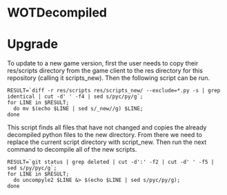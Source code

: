 WOTDecompiled
=============


Upgrade
=======

To update to a new game version, first the user needs to copy their res/scripts directory from the game client to the res directory for this repository (calling it scripts_new). Then the following script can be run.
```
RESULT=`diff -r res/scripts res/scripts_new/ --exclude=*.py -s | grep identical | cut -d' ' -f4 | sed s/pyc/py/g`; 
for LINE in $RESULT; 
  do mv $(echo $LINE | sed s/_new//g) $LINE; 
done
```

This script finds all files that have not changed and copies the already decompiled python files to the new directory. From there we need to replace the current script directory with script_new. Then run the next command to decompile all of the new scripts.
```
RESULT=`git status | grep deleted | cut -d':' -f2 | cut -d' ' -f5 | sed s/py/pyc/g`; 
for LINE in $RESULT; 
  do uncompyle2 $LINE &> $(echo $LINE | sed s/pyc/py/g); 
done
```
